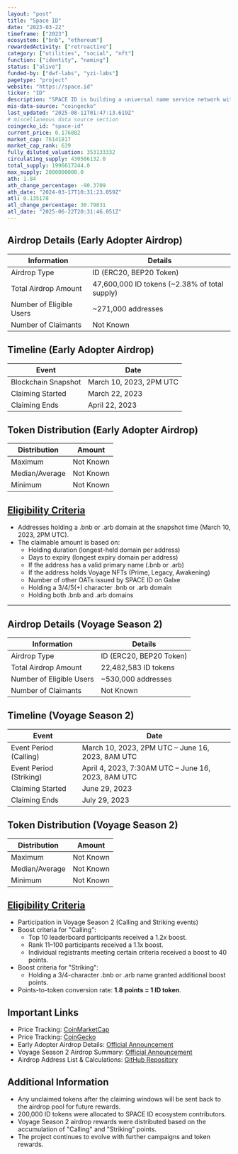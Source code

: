 ```yaml
---
layout: "post"
title: "Space ID"
date: "2023-03-22"
timeframe: ["2023"]
ecosystem: ["bnb", "ethereum"]
rewardedActivity: ["retroactive"]
category: ["utilities", "social", "nft"]
function: ["identity", "naming"]
status: ["alive"]
funded-by: ["dwf-labs", "yzi-labs"]
pagetype: "project"
website: "https://space.id"
ticker: "ID"
description: "SPACE ID is building a universal name service network with a one-stop identity platform to discover, register, trade, and manage web3 domains. It includes a Web3 Name SDK & API for developers across blockchains and provides a multi-chain name service for web3 identity creation."
mis-data-source: "coingecko"
last_updated: "2025-08-11T01:47:13.619Z"
# miscellaneous data source section
coingecko_id: "space-id"
current_price: 0.176882
market_cap: 76141817
market_cap_rank: 639
fully_diluted_valuation: 353133332
circulating_supply: 430506132.0
total_supply: 1996617244.0
max_supply: 2000000000.0
ath: 1.84
ath_change_percentage: -90.3709
ath_date: "2024-03-17T10:31:23.059Z"
atl: 0.135178
atl_change_percentage: 30.79831
atl_date: "2025-06-22T20:31:46.051Z"
---
```


## Airdrop Details (Early Adopter Airdrop)

| Information              | Details                                       |
| ------------------------ | --------------------------------------------- |
| Airdrop Type             | ID (ERC20, BEP20 Token)                       |
| Total Airdrop Amount     | 47,600,000 ID tokens (~2.38% of total supply) |
| Number of Eligible Users | ~271,000 addresses                            |
| Number of Claimants      | Not Known                                     |

## Timeline (Early Adopter Airdrop)

| Event               | Date                    |
| ------------------- | ----------------------- |
| Blockchain Snapshot | March 10, 2023, 2PM UTC |
| Claiming Started    | March 22, 2023          |
| Claiming Ends       | April 22, 2023          |

## Token Distribution (Early Adopter Airdrop)

| Distribution   | Amount    |
| -------------- | --------- |
| Maximum        | Not Known |
| Median/Average | Not Known |
| Minimum        | Not Known |

## [Eligibility Criteria](https://github.com/Space-ID/airdrop-season1)

- Addresses holding a .bnb or .arb domain at the snapshot time (March 10, 2023, 2PM UTC).
- The claimable amount is based on:
  - Holding duration (longest-held domain per address)
  - Days to expiry (longest expiry domain per address)
  - If the address has a valid primary name (.bnb or .arb)
  - If the address holds Voyage NFTs (Prime, Legacy, Awakening)
  - Number of other OATs issued by SPACE ID on Galxe
  - Holding a 3/4/5(+) character .bnb or .arb domain
  - Holding both .bnb and .arb domains

---

## Airdrop Details (Voyage Season 2)

| Information              | Details                 |
| ------------------------ | ----------------------- |
| Airdrop Type             | ID (ERC20, BEP20 Token) |
| Total Airdrop Amount     | 22,482,583 ID tokens    |
| Number of Eligible Users | ~530,000 addresses      |
| Number of Claimants      | Not Known               |

## Timeline (Voyage Season 2)

| Event                   | Date                                               |
| ----------------------- | -------------------------------------------------- |
| Event Period (Calling)  | March 10, 2023, 2PM UTC – June 16, 2023, 8AM UTC   |
| Event Period (Striking) | April 4, 2023, 7:30AM UTC – June 16, 2023, 8AM UTC |
| Claiming Started        | June 29, 2023                                      |
| Claiming Ends           | July 29, 2023                                      |

## Token Distribution (Voyage Season 2)

| Distribution   | Amount    |
| -------------- | --------- |
| Maximum        | Not Known |
| Median/Average | Not Known |
| Minimum        | Not Known |

## [Eligibility Criteria](https://docs.space.id/getting-started/programs/space-id-voyage-season-2-calling)

- Participation in Voyage Season 2 (Calling and Striking events)
- Boost criteria for "Calling":
  - Top 10 leaderboard participants received a 1.2x boost.
  - Rank 11–100 participants received a 1.1x boost.
  - Individual registrants meeting certain criteria received a boost to 40 points.
- Boost criteria for "Striking":
  - Holding a 3/4-character .bnb or .arb name granted additional boost points.
- Points-to-token conversion rate: **1.8 points = 1 ID token**.

## Important Links

- Price Tracking: [CoinMarketCap](https://coinmarketcap.com/currencies/space-id)
- Price Tracking: [CoinGecko](https://www.coingecko.com/en/coins/space-id)
- Early Adopter Airdrop Details: [Official Announcement](https://blog.space.id/space-id-early-adopter-airdrop-voyage-season-2-6865b372d684)
- Voyage Season 2 Airdrop Summary: [Official Announcement](https://blog.space.id/the-end-of-space-id-voyage-season-2-airdrop-summary-afae7efe983f)
- Airdrop Address List & Calculations: [GitHub Repository](https://github.com/Space-ID/airdrop-season1)

## Additional Information

- Any unclaimed tokens after the claiming windows will be sent back to the airdrop pool for future rewards.
- 200,000 ID tokens were allocated to SPACE ID ecosystem contributors.
- Voyage Season 2 airdrop rewards were distributed based on the accumulation of "Calling" and "Striking" points.
- The project continues to evolve with further campaigns and token rewards.